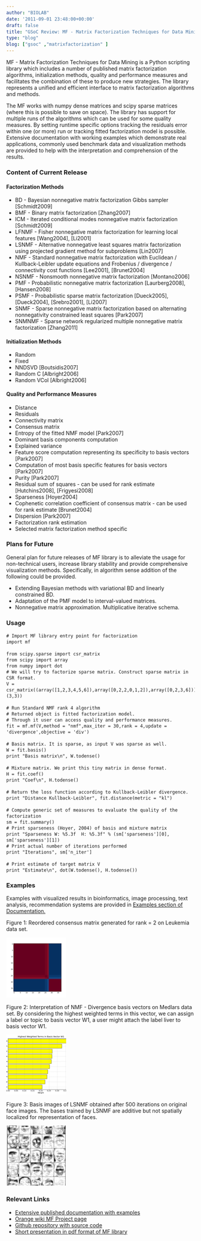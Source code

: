 ```yaml
---
author: "BIOLAB"
date: '2011-09-01 23:48:00+00:00'
draft: false
title: "GSoC Review: MF - Matrix Factorization Techniques for Data Mining"
type: "blog"
blog: ["gsoc" ,"matrixfactorization" ]
---
```


MF - Matrix Factorization Techniques for Data Mining is a Python scripting library which includes a number of published matrix factorization algorithms, initialization methods, quality and performance measures and facilitates the combination of these to produce new strategies. The library represents a unified and efficient interface to matrix factorization algorithms and methods.

The MF works with numpy dense matrices and scipy sparse matrices (where this is possible to save on space). The library has support for multiple runs of the algorithms which can be used for some quality measures. By setting runtime specific options tracking the residuals error within one (or more) run or tracking fitted factorization model is possible. Extensive documentation with working examples which demonstrate real applications, commonly used benchmark data and visualization methods are provided to help with the interpretation and comprehension of the results.


### Content of Current Release




#### Factorization Methods



* BD - Bayesian nonnegative matrix factorization Gibbs sampler [Schmidt2009]
* BMF - Binary matrix factorization [Zhang2007]
* ICM - Iterated conditional modes nonnegative matrix factorization [Schmidt2009]
* LFNMF - Fisher nonnegative matrix factorization for learning local features [Wang2004], [Li2001]
* LSNMF - Alternative nonnegative least squares matrix factorization using projected gradient method for subproblems [Lin2007]
* NMF - Standard nonnegative matrix factorization with Euclidean / Kullback-Leibler update equations and Frobenius / divergence / connectivity cost functions [Lee2001], [Brunet2004]
* NSNMF - Nonsmooth nonnegative matrix factorization [Montano2006]
* PMF - Probabilistic nonnegative matrix factorization [Laurberg2008], [Hansen2008]
* PSMF - Probabilistic sparse matrix factorization [Dueck2005], [Dueck2004], [Srebro2001], [Li2007]
* SNMF - Sparse nonnegative matrix factorization based on alternating nonnegativity constrained least squares [Park2007]
* SNMNMF - Sparse network regularized multiple nonnegative matrix factorization [Zhang2011]



#### Initialization Methods


* Random
* Fixed
* NNDSVD [Boutsidis2007]
* Random C [Albright2006]
* Random VCol [Albright2006]



#### Quality and Performance Measures


* Distance
* Residuals
* Connectivity matrix
* Consensus matrix
* Entropy of the fitted NMF model [Park2007]
* Dominant basis components computation
* Explained variance
* Feature score computation representing its specificity to basis vectors [Park2007]
* Computation of most basis specific features for basis vectors [Park2007]
* Purity [Park2007]
* Residual sum of squares - can be used for rank estimate [Hutchins2008], [Frigyesi2008]
* Sparseness [Hoyer2004]
* Cophenetic correlation coefficient of consensus matrix - can be used for rank estimate [Brunet2004]
* Dispersion [Park2007]
* Factorization rank estimation
* Selected matrix factorization method specific



### Plans for Future


General plan for future releases of MF library is to alleviate the usage for non-technical users, increase library stability and provide comprehensive visualization methods. Specifically, in algorithm sense addition of the following could be provided.



* Extending Bayesian methods with variational BD and linearly constrained BD.
* Adaptation of the PMF model to interval-valued matrices.
* Nonnegative matrix approximation. Multiplicative iterative schema.



### Usage

    # Import MF library entry point for factorization
    import mf

    from scipy.sparse import csr_matrix
    from scipy import array
    from numpy import dot
    # We will try to factorize sparse matrix. Construct sparse matrix in CSR format.
    V = csr_matrix((array([1,2,3,4,5,6]),array([0,2,2,0,1,2]),array([0,2,3,6])),shape=(3,3))

    # Run Standard NMF rank 4 algorithm
    # Returned object is fitted factorization model. 
    # Through it user can access quality and performance measures.
    fit = mf.mf(V,method = "nmf",max_iter = 30,rank = 4,update = 'divergence',objective = 'div')

    # Basis matrix. It is sparse, as input V was sparse as well.
    W = fit.basis()
    print "Basis matrix\n", W.todense()

    # Mixture matrix. We print this tiny matrix in dense format.
    H = fit.coef()
    print "Coef\n", H.todense()

    # Return the loss function according to Kullback-Leibler divergence. 
    print "Distance Kullback-Leibler", fit.distance(metric = "kl")

    # Compute generic set of measures to evaluate the quality of the factorization
    sm = fit.summary()
    # Print sparseness (Hoyer, 2004) of basis and mixture matrix
    print "Sparseness W: %5.3f  H: %5.3f" % (sm['sparseness'][0], sm['sparseness'][1])
    # Print actual number of iterations performed
    print "Iterations", sm['n_iter']

    # Print estimate of target matrix V
    print "Estimate\n", dot(W.todense(), H.todense())







### Examples


Examples with visualized results in bioinformatics, image processing, text analysis, recommendation systems are provided in [Examples section of Documentation.](http://helikoid.si/mf/)

Figure 1: Reordered consensus matrix generated for rank = 2 on Leukemia data set.

![](all_aml_consensus2.png__160x160_q95_crop.png)

Figure 2: Interpretation of NMF - Divergence basis vectors on Medlars data set. By considering the highest weighted terms in this vector, we can assign a label or topic to basis vector W1, a user might attach the label liver to basis vector W1.

![](documents_basisw1.png__160x160_q95_crop.png)

Figure 3: Basis images of LSNMF obtained after 500 iterations on original face images. The bases trained by LSNMF are additive but not spatially localized for representation of faces.

![](orl_faces_500_iters_large_lsnmf.png__160x160_q95_crop.png)


### Relevant Links



* [Extensive published documentation with examples](http://helikoid.si/mf/)
* [Orange wiki MF Project page](http://orange.biolab.si/trac/wiki/MatrixFactorization)
* [Github repository with source code](https://github.com/marinkaz/mf)
* [Short presentation in pdf format of MF library](http://helikoid.si/mf/GSoC_MF.pdf)

